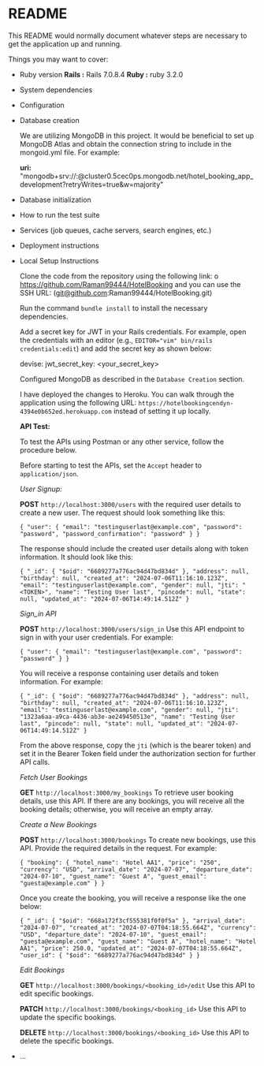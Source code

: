 # README

This README would normally document whatever steps are necessary to get the
application up and running.

Things you may want to cover:

* Ruby version
    **Rails :** Rails 7.0.8.4
    **Ruby :** ruby 3.2.0
* System dependencies

* Configuration

* Database creation

    We are utilizing MongoDB in this project. It would be beneficial to set up MongoDB Atlas and obtain the connection string to include in the mongoid.yml file. For example:

    **uri:** "mongodb+srv://<USERNAME>:<PASSWORD>@cluster0.5cec0ps.mongodb.net/hotel_booking_app_development?retryWrites=true&w=majority"

* Database initialization

* How to run the test suite

* Services (job queues, cache servers, search engines, etc.)

* Deployment instructions

* Local Setup Instructions

    Clone the code from the repository using the following link: o https://github.com/Raman99444/HotelBooking and you can use the SSH URL: (git@github.com:Raman99444/HotelBooking.git)

    Run the command `bundle install` to install the necessary dependencies.

    Add a secret key for JWT in your Rails credentials. For example, open the credentials with an editor (e.g., `EDITOR="vim" bin/rails credentials:edit`) and add the secret key as shown below:

    devise:
        jwt_secret_key: <your_secret_key>

    Configured MongoDB as described in the `Database Creation` section.

    I have deployed the changes to Heroku. You can walk through the application using the following URL: `https://hotelbookingcendyn-4394e0b652ed.herokuapp.com` instead of setting it up locally.

    **API Test:**

    To test the APIs using Postman or any other service, follow the procedure below.

    Before starting to test the APIs, set the `Accept` header to `application/json`.

    *User Signup:*

    **POST** `http://localhost:3000/users` with the required user details to create a new user. The request should look something like this:

    ``{
        "user": {
            "email": "testinguserlast@example.com",
            "password": "password",
            "password_confirmation": "password"
        }
    }``

    The response should include the created user details along with token information. It should look like this:

    ``{
        "_id": {
            "$oid": "6689277a776ac94d47bd834d"
        },
        "address": null,
        "birthday": null,
        "created_at": "2024-07-06T11:16:10.123Z",
        "email": "testinguserlast@example.com",
        "gender": null,
        "jti": "<TOKEN>",
        "name": "Testing User last",
        "pincode": null,
        "state": null,
        "updated_at": "2024-07-06T14:49:14.512Z"
    }``

    *Sign_in API*

    **POST** `http://localhost:3000/users/sign_in` Use this API endpoint to sign in with your user credentials. For example:

    ``{
        "user": {
            "email": "testinguserlast@example.com",
            "password": "password"
        }
    }``

    You will receive a response containing user details and token information. For example:

    ``{
        "_id": {
            "$oid": "6689277a776ac94d47bd834d"
        },
        "address": null,
        "birthday": null,
        "created_at": "2024-07-06T11:16:10.123Z",
        "email": "testinguserlast@example.com",
        "gender": null,
        "jti": "1323a6aa-a9ca-4436-ab3e-ae249450513e",
        "name": "Testing User last",
        "pincode": null,
        "state": null,
        "updated_at": "2024-07-06T14:49:14.512Z"
    }``

    From the above response, copy the `jti` (which is the bearer token) and set it in the Bearer Token field under the authorization section for further API calls.

    *Fetch User Bookings*

    **GET** `http://localhost:3000/my_bookings` To retrieve user booking details, use this API. If there are any bookings, you will receive all the booking details; otherwise, you will receive an empty array.

    *Create a New Bookings*

    **POST** `http://localhost:3000/bookings` To create new bookings, use this API. Provide the required details in the request. For example:

    ``{
        "booking": {
            "hotel_name": "Hotel AA1",
            "price": "250",
            "currency": "USD",
            "arrival_date": "2024-07-07",
            "departure_date": "2024-07-10",
            "guest_name": "Guest A",
            "guest_email": "guesta@example.com"
        }
    }``

    Once you create the booking, you will receive a response like the one below:

    ``{
        "_id": {
            "$oid": "668a172f3cf555381f0f0f5a"
        },
        "arrival_date": "2024-07-07",
        "created_at": "2024-07-07T04:18:55.664Z",
        "currency": "USD",
        "departure_date": "2024-07-10",
        "guest_email": "guesta@example.com",
        "guest_name": "Guest A",
        "hotel_name": "Hotel AA1",
        "price": 250.0,
        "updated_at": "2024-07-07T04:18:55.664Z",
        "user_id": {
            "$oid": "6689277a776ac94d47bd834d"
        }
    }``

    *Edit Bookings*

    **GET** `http://localhost:3000/bookings/<booking_id>/edit` Use this API to edit specific bookings.

    **PATCH** `http://localhost:3000/bookings/<booking_id>` Use this API to update the specific bookings.

    **DELETE** `http://localhost:3000/bookings/<booking_id>` Use this API to delete the specific bookings.

* ...
